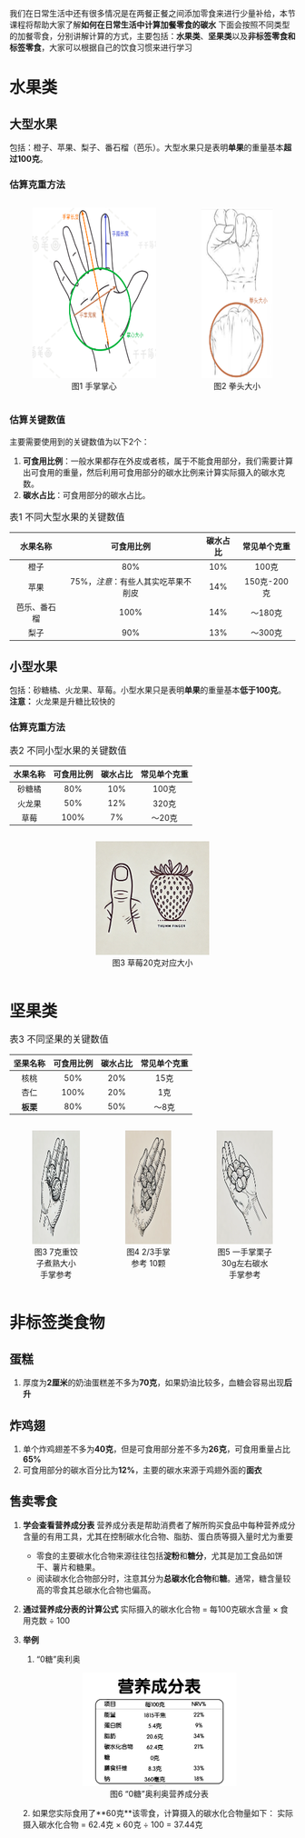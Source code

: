 我们在日常生活中还有很多情况是在两餐正餐之间添加零食来进行少量补给，本节课程将帮助大家了解**如何在日常生活中计算加餐零食的碳水**
下面会按照不同类型的加餐零食，分别讲解计算的方式，主要包括：**水果类**、**坚果类**以及**非标签零食和标签零食**，大家可以根据自己的饮食习惯来进行学习

# 水果类
## 大型水果
包括：橙子、苹果、梨子、番石榴（芭乐）。大型水果只是表明**单果**的重量基本**超过100克**。
### 估算克重方法
<div style="display: flex; justify-content: space-around;">
    <figure style="text-align: center;">
        <img src="插图/image-2-1.png" alt="A description of the missing image" height="300">
        <figcaption>图1 手掌掌心</figcaption>
    </figure>
    <figure style="text-align: center;">
        <img src="插图/image-2-2.png" alt="A description of the missing image" height="300">
        <figcaption>图2 拳头大小</figcaption>
    </figure>
</div>

### 估算关键数值
主要需要使用到的关键数值为以下2个：
1. **可食用比例**：一般水果都存在外皮或者核，属于不能食用部分，我们需要计算出可食用的重量，然后利用可食用部分的碳水比例来计算实际摄入的碳水克数。
2. **碳水占比**：可食用部分的碳水占比。

<p style="font-size:16px;">表1 不同大型水果的关键数值</p>

|**水果名称**|**可食用比例**|**碳水占比**|**常见单个克重**|
|:--------:|:---:|:---:|:---:|
|橙子|80%|10%|100克|
|苹果|75%，*注意*：有些人其实吃苹果不削皮|14%|150克-200克|
|芭乐、番石榴|100%|14%|～180克|
|梨子|90%|13%|～300克|

## 小型水果
包括：砂糖橘、火龙果、草莓。小型水果只是表明**单果**的重量基本**低于100克**。
**注意：** 火龙果是升糖比较快的
### 估算克重方法

<p style="font-size:16px;">表2 不同小型水果的关键数值</p>

|**水果名称**|**可食用比例**|**碳水占比**|**常见单个克重**|
|:--------:|:---:|:---:|:---:|
|砂糖橘|80%|10%|100克|
|火龙果|50%|12%|320克|
|草莓|100%|7%|～20克|
<div style="display: flex; justify-content: space-around;">
    <figure style="text-align: center;">
        <img src="插图/image-4-6.png" alt="A description of the missing image" height="200">
        <figcaption>图3 草莓20克对应大小</figcaption>
    </figure>
</div>

# 坚果类
<p style="font-size:16px;">表3 不同坚果的关键数值</p>

|**坚果名称**|**可食用比例**|**碳水占比**|**常见单个克重**|
|:--------:|:---:|:---:|:---:|
|核桃|50%|20%|15克|
|杏仁|100%|20%|1克|
|**板栗**|80%|50%|～8克|

<div style="display: flex; justify-content: space-around;">
    <figure style="text-align: center;">
        <img src="插图/image-4-5.png" alt="A description of the missing image" height="200">
        <figcaption>图3 7克重饺子煮熟大小 手掌参考</figcaption>
    </figure>
    <figure style="text-align: center;">
        <img src="插图/image-4-4.png" alt="A description of the missing image" height="200">
        <figcaption>图4 2/3手掌参考 10颗</figcaption>
    </figure>
    <figure style="text-align: center;">
        <img src="插图/image-4-2.png" alt="A description of the missing image" height="200">
        <figcaption>图5 一手掌栗子 30g左右碳水 手掌参考</figcaption>
    </figure>
</div>

# 非标签类食物
## 蛋糕
1. 厚度为**2厘米**的奶油蛋糕差不多为**70克**，如果奶油比较多，血糖会容易出现**后升**

## 炸鸡翅
1. 单个炸鸡翅差不多为**40克**，但是可食用部分差不多为**26克**，可食用重量占比**65%**
3. 可食用部分的碳水百分比为**12%**，主要的碳水来源于鸡翅外面的**面衣**

## 售卖零食
1. **学会查看营养成分表**
   营养成分表是帮助消费者了解所购买食品中每种营养成分含量的有用工具，尤其在控制碳水化合物、脂肪、蛋白质等摄入量时尤为重要
	- 零食的主要碳水化合物来源往往包括**淀粉**和**糖分**，尤其是加工食品如饼干、薯片和糖果。
	- 阅读碳水化合物部分时，注意其分为**总碳水化合物**和**糖**。通常，糖含量较高的零食其总碳水化合物也偏高。
2. **通过营养成分表的计算公式**
   实际摄入的碳水化合物 = 每100克碳水含量 × 食用克数 ÷ 100
3. **举例**
   1. “0糖”奥利奥

    <div style="display: flex; justify-content: space-around;">
        <figure style="text-align: center;">
            <img src="插图/image-4-3_renew.png" alt="A description of the missing image" height="200">
            <figcaption>图6 “0糖”奥利奥营养成分表</figcaption>
        </figure>
    </div>
    2. 如果您实际食用了**60克**该零食，计算摄入的碳水化合物量如下：
        实际摄入碳水化合物 = 62.4克 × 60克 ÷ 100 = 37.44克
